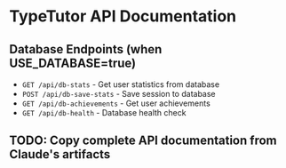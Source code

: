 # TypeTutor API Documentation

## Database Endpoints (when USE_DATABASE=true)
- `GET /api/db-stats` - Get user statistics from database
- `POST /api/db-save-stats` - Save session to database
- `GET /api/db-achievements` - Get user achievements
- `GET /api/db-health` - Database health check

## TODO: Copy complete API documentation from Claude's artifacts
